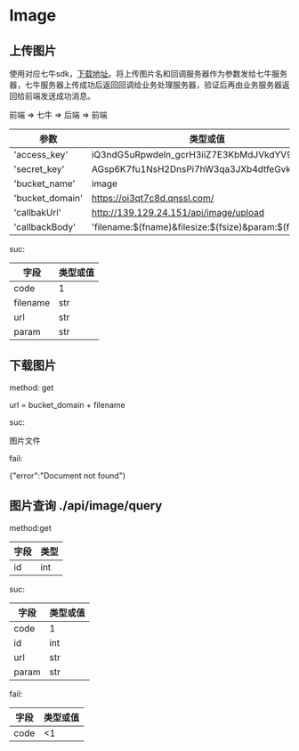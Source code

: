 # Image

## 上传图片 

使用对应七牛sdk，[下载地址](http://developer.qiniu.com/resource/official.html#sdk)。将上传图片名和回调服务器作为参数发给七牛服务器，七牛服务器上传成功后返回回调给业务处理服务器，验证后再由业务服务器返回给前端发送成功消息。

前端 => 七牛 => 后端 => 前端


参数|类型或值
------------ | -------------
'access_key' | iQ3ndG5uRpwdeln_gcrH3iiZ7E3KbMdJVkdYV9Im
'secret_key' | AGsp6K7fu1NsH2DnsPi7hW3qa3JXb4dtfeGvkm-A
'bucket_name' | image
'bucket_domain' | https://oi3qt7c8d.qnssl.com/
'callbakUrl' | http://139.129.24.151/api/image/upload
'callbackBody' | 'filename:$(fname)&filesize:$(fsize)&param:$(fparam)'

suc:

字段|类型或值
------------ | -------------
code | 1
filename | str
url | str
param | str



## 下载图片

method: get

url = bucket_domain + filename

suc:

图片文件

fail:

{"error":"Document not found")

## 图片查询 ./api/image/query


method:get

字段|类型
------------ | -------------
id | int

suc:

字段|类型或值
------------ | -------------
code | 1
id | int
url | str
param | str

fail:

字段|类型或值
------------ | -------------
code | <1


